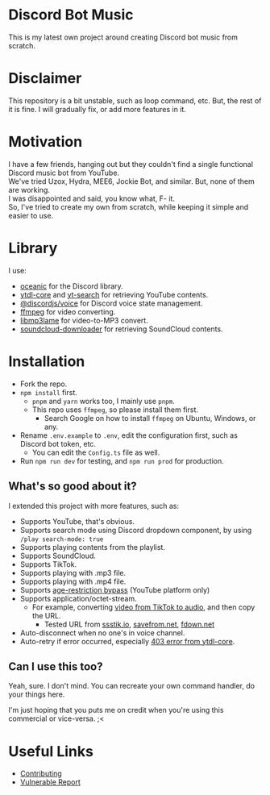 # Discord Bot Music
This is my latest own project around creating Discord bot music from scratch.

# Disclaimer
This repository is a bit unstable, such as loop command, etc. But, the rest of it is fine. I will gradually fix, or add more features in it.

# Motivation
I have a few friends, hanging out but they couldn't find a single functional Discord music bot from YouTube.<br/>
We've tried Uzox, Hydra, MEE6, Jockie Bot, and similar. But, none of them are working.<br/>
I was disappointed and said, you know what, F- it.<br/>
So, I've tried to create my own from scratch, while keeping it simple and easier to use.

# Library
I use:
- [oceanic](https://npmjs.com/oceanic.js) for the Discord library.
- [ytdl-core](https://npmjs.com/ytdl-core) and [yt-search](https://npmjs.com/yt-search) for retrieving YouTube contents.
- [@discordjs/voice](https://npmjs.com/@discordjs/voice) for Discord voice state management.
- [ffmpeg](https://ffmpeg.org) for video converting.
- [libmp3lame](https://trac.ffmpeg.org/wiki/Encode/MP3) for video-to-MP3 convert.
- [soundcloud-downloader](https://www.npmjs.com/soundcloud-downloader) for retrieving SoundCloud contents.

# Installation
- Fork the repo.
- `npm install` first.
  - `pnpm` and `yarn` works too, I mainly use `pnpm`.
  - This repo uses `ffmpeg`, so please install them first.
    - Search Google on how to install `ffmpeg` on Ubuntu, Windows, or any.
- Rename `.env.example` to `.env`, edit the configuration first, such as Discord bot token, etc.
  - You can edit the `Config.ts` file as well.
- Run `npm run dev` for testing, and `npm run prod` for production.

## What's so good about it?
I extended this project with more features, such as:
- Supports YouTube, that's obvious.
- Supports search mode using Discord dropdown component, by using `/play search-mode: true`
- Supports playing contents from the playlist.
- Supports SoundCloud.
- Supports TikTok.
- Supports playing with .mp3 file.
- Supports playing with .mp4 file.
- Supports [age-restriction bypass](guide/bypass.md) (YouTube platform only)
- Supports application/octet-stream.
  - For example, converting [video from TikTok to audio](https://ssstik.io/download-tiktok-mp3), and then copy the URL.
    - Tested URL from [ssstik.io](https://ssstik.io/download-tiktok-mp3), [savefrom.net](https://en.savefrom.net/), [fdown.net](https://fdown.net)
- Auto-disconnect when no one's in voice channel.
- Auto-retry if error occurred, especially [403 error from ytdl-core](https://github.com/fent/node-ytdl-core/issues/417).

## Can I use this too?
Yeah, sure. I don't mind. You can recreate your own command handler, do your things here.

I'm just hoping that you puts me on credit when you're using this commercial or vice-versa. ;<

# Useful Links
- [Contributing](.github/CONTRIBUTING.md)
- [Vulnerable Report](.github/SECURITY.md)